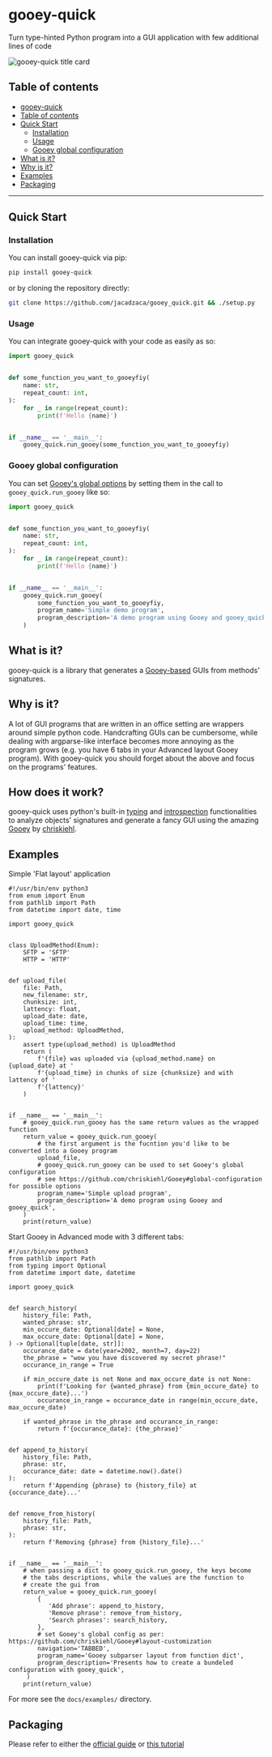 # gooey-quick

Turn type-hinted Python program into a GUI application with few additional lines of code

![gooey-quick title card](https://raw.githubusercontent.com/jacadzaca/gooey_quick/master/title_card.webp)

Table of contents
-----------------------------------------

- [gooey-quick](#gooey-quick)
- [Table of contents](#table-of-contents)
- [Quick Start](#quick-start)
    - [Installation](#installation)
    - [Usage](#usage)
    - [Gooey global configuration](#gooey-global-configuration)
- [What is it?](#what-is-it-?)
- [Why is it?](#why-is-it-?)
- [Examples](#examples)
- [Packaging](#packaging)

-----------------------------------------


## Quick Start

### Installation

You can install gooey-quick via pip:
```bash
pip install gooey-quick
```

or by cloning the repository directly:
```bash
git clone https://github.com/jacadzaca/gooey_quick.git && ./setup.py
```

### Usage
You can integrate gooey-quick with your code as easily as so:
```python
import gooey_quick


def some_function_you_want_to_gooeyfiy(
    name: str,
    repeat_count: int,
):
    for _ in range(repeat_count):
        print(f'Hello {name}')


if __name__ == '__main__':
    gooey_quick.run_gooey(some_function_you_want_to_gooeyfiy)
```

### Gooey global configuration
You can set [Gooey's global options](https://github.com/chriskiehl/Gooey#global-configuration)
by setting them in the call to `gooey_quick.run_gooey` like so:

```python
import gooey_quick


def some_function_you_want_to_gooeyfiy(
    name: str,
    repeat_count: int,
):
    for _ in range(repeat_count):
        print(f'Hello {name}')


if __name__ == '__main__':
    gooey_quick.run_gooey(
        some_function_you_want_to_gooeyfiy,
        program_name='Simple demo program',
        program_description='A demo program using Gooey and gooey_quick',
    )
```


## What is it?
gooey-quick is a library that generates a [Gooey-based](https://github.com/chriskiehl/Gooey)
GUIs from methods' signatures.


## Why is it?
A lot of GUI programs that are written in an office setting are wrappers around
simple python code. Handcrafting GUIs can be cumbersome, while dealing with
argparse-like interface becomes more annoying as the program grows (e.g. you
have 6 tabs in your Advanced layout Gooey program). With gooey-quick you should
forget about the above and focus on the programs' features.


## How does it work?
gooey-quick uses python's built-in [typing](https://docs.python.org/3/library/typing.html)
and [introspection](https://docs.python.org/3/library/inspect.html) functionalities
to analyze objects' signatures and generate a fancy GUI using the amazing
[Gooey](https://github.com/chriskiehl/Gooey) by [chriskiehl](https://github.com/chriskiehl).


## Examples

Simple 'Flat layout' application
```python3
#!/usr/bin/env python3
from enum import Enum
from pathlib import Path
from datetime import date, time

import gooey_quick


class UploadMethod(Enum):
    SFTP = 'SFTP'
    HTTP = 'HTTP'


def upload_file(
    file: Path,
    new_filename: str,
    chunksize: int,
    lattency: float,
    upload_date: date,
    upload_time: time,
    upload_method: UploadMethod,
):
    assert type(upload_method) is UploadMethod
    return (
        f'{file} was uploaded via {upload_method.name} on {upload_date} at '
        f'{upload_time} in chunks of size {chunksize} and with lattency of '
        f'{lattency}'
    )


if __name__ == '__main__':
    # gooey_quick.run_gooey has the same return values as the wrapped function
    return_value = gooey_quick.run_gooey(
        # the first argument is the fucntion you'd like to be converted into a Gooey program
        upload_file,
        # gooey_quick.run_gooey can be used to set Gooey's global configuration
        # see https://github.com/chriskiehl/Gooey#global-configuration for possible options
        program_name='Simple upload program',
        program_description='A demo program using Gooey and gooey_quick',
    )
    print(return_value)
```

Start Gooey in Advanced mode with 3 different tabs:
```python3
#!/usr/bin/env python3
from pathlib import Path
from typing import Optional
from datetime import date, datetime

import gooey_quick


def search_history(
    history_file: Path,
    wanted_phrase: str,
    min_occure_date: Optional[date] = None,
    max_occure_date: Optional[date] = None,
) -> Optional[tuple[date, str]]:
    occurance_date = date(year=2002, month=7, day=22)
    the_phrase = "wow you have discovered my secret phrase!"
    occurance_in_range = True

    if min_occure_date is not None and max_occure_date is not None:
        print(f'Looking for {wanted_phrase} from {min_occure_date} to {max_occure_date}...')
        occurance_in_range = occurance_date in range(min_occure_date, max_occure_date)

    if wanted_phrase in the_phrase and occurance_in_range:
        return f'{occurance_date}: {the_phrase}'


def append_to_history(
    history_file: Path,
    phrase: str,
    occurance_date: date = datetime.now().date()
):
    return f'Appending {phrase} to {history_file} at {occurance_date}...'


def remove_from_history(
    history_file: Path,
    phrase: str,
):
    return f'Removing {phrase} from {history_file}...'


if __name__ == '__main__':
    # when passing a dict to gooey_quick.run_gooey, the keys become
    # the tabs descriptions, while the values are the function to
    # create the gui from
    return_value = gooey_quick.run_gooey(
        {
           'Add phrase': append_to_history,
           'Remove phrase': remove_from_history,
           'Search phrases': search_history,
        },
        # set Gooey's global config as per: https://github.com/chriskiehl/Gooey#layout-customization
        navigation='TABBED',
        program_name='Gooey subparser layout from function dict',
        program_description='Presents how to create a bundeled configuration with gooey_quick',
     )
    print(return_value)
```

For more see the `docs/examples/` directory.

## Packaging
Please refer to either the [official guide](https://github.com/chriskiehl/Gooey#packaging) 
or [this tutorial](https://medium.com/analytics-vidhya/how-to-create-a-gui-cli-standalone-app-in-python-with-gooey-and-pyinstaller-1a21d0914124)

